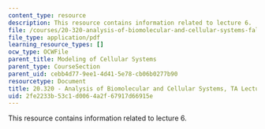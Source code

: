 ```yaml
---
content_type: resource
description: This resource contains information related to lecture 6.
file: /courses/20-320-analysis-of-biomolecular-and-cellular-systems-fall-2012/2fe2233b53c1d0064a2f67917d66915e_MIT20_320F12_Lecture6.pdf
file_type: application/pdf
learning_resource_types: []
ocw_type: OCWFile
parent_title: Modeling of Cellular Systems
parent_type: CourseSection
parent_uid: cebb4d77-9ee1-4d41-5e78-cb06b0277b90
resourcetype: Document
title: 20.320 - Analysis of Biomolecular and Cellular Systems, TA Lecture Note 6
uid: 2fe2233b-53c1-d006-4a2f-67917d66915e
---
```

This resource contains information related to lecture 6.